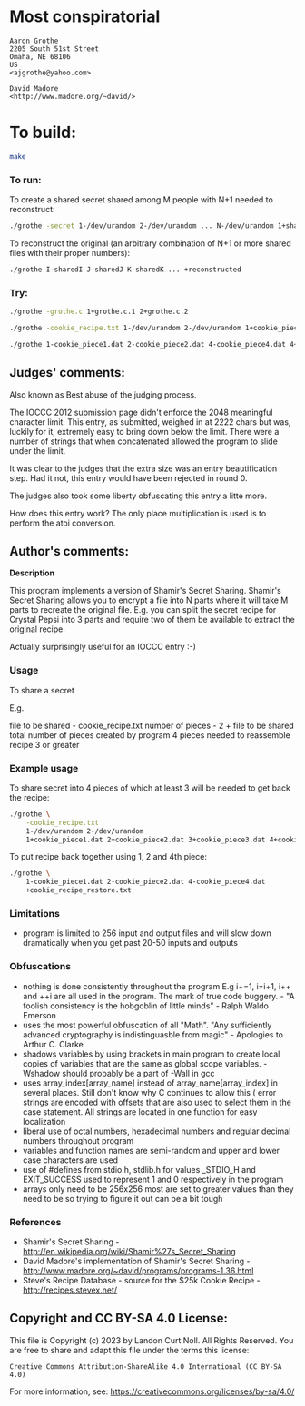 # Most conspiratorial

    Aaron Grothe  
    2205 South 51st Street  
    Omaha, NE 68106  
    US  
    <ajgrothe@yahoo.com>  

    David Madore  
    <http://www.madore.org/~david/>  

# To build:

```sh
make
```

### To run:

To create a shared secret shared among M people with N+1 needed to reconstruct:

```sh
./grothe -secret 1-/dev/urandom 2-/dev/urandom ... N-/dev/urandom 1+shared1 2+shared2 ... M+sharedM
```

To reconstruct the original (an arbitrary combination of N+1 or
more shared files with their proper numbers):

```sh
./grothe I-sharedI J-sharedJ K-sharedK ... +reconstructed
```

### Try:

```sh
./grothe -grothe.c 1+grothe.c.1 2+grothe.c.2

./grothe -cookie_recipe.txt 1-/dev/urandom 2-/dev/urandom 1+cookie_piece1.dat 2+cookie_piece2.dat 3+cookie_piece3.dat 4+cookie_piece4.dat

./grothe 1-cookie_piece1.dat 2-cookie_piece2.dat 4-cookie_piece4.dat 4+cookie_recipe_restore.txt
```

## Judges' comments:

Also known as Best abuse of the judging process.

The IOCCC 2012 submission page didn't enforce the 2048 meaningful
character limit.  This entry, as submitted, weighed in at 2222 chars
but was, luckily for it, extremely easy to bring down below the
limit.  There were a number of strings that when concatenated allowed
the program to slide under the limit.

It was clear to the judges that the extra size was an entry
beautification step.  Had it not, this entry would have been
rejected in round 0.

The judges also took some liberty obfuscating this entry a litte more.

How does this entry work? The only place multiplication is used is
to perform the atoi conversion.

## Author's comments:

**Description**

This program implements a version of Shamir's Secret Sharing.  Shamir's Secret
Sharing allows you to encrypt a file into N parts where it will take M parts to
recreate the original file.  E.g. you can split the secret recipe for Crystal Pepsi
into 3 parts and require two of them be available to extract the original recipe.

Actually surprisingly useful for an IOCCC entry :-)

### Usage

To share a secret

E.g.

file to be shared - cookie\_recipe.txt
number of pieces - 2 + file to be shared
total number of pieces created by program 4
pieces needed to reassemble recipe 3 or greater

### Example usage

To share secret into 4 pieces of which at least 3 will be needed to get back the recipe:

```sh
./grothe \
    -cookie_recipe.txt 
    1-/dev/urandom 2-/dev/urandom 
    1+cookie_piece1.dat 2+cookie_piece2.dat 3+cookie_piece3.dat 4+cookie_piece4.dat
```

To put recipe back together using 1, 2 and 4th piece:

```sh
./grothe \
    1-cookie_piece1.dat 2-cookie_piece2.dat 4-cookie_piece4.dat
    +cookie_recipe_restore.txt
```

### Limitations

* program is limited to 256 input and output files and will slow down dramatically when you get past 20-50 inputs and outputs

### Obfuscations

* nothing is done consistently throughout the program E.g i+=1, i=i+1, i++ and ++i are all used in the program.  The mark of true code buggery. - "A foolish consistency is the hobgoblin of little minds" - Ralph Waldo Emerson
* uses the most powerful obfuscation of all "Math".  "Any sufficiently advanced cryptography is indistinguasble from magic" - Apologies to Arthur C. Clarke
* shadows variables by using brackets in main program to create local copies of variables that are the same as global scope variables.  -Wshadow should probably be a part of -Wall in gcc
* uses array\_index[array\_name] instead of array\_name[array\_index] in several places.  Still don't know why C continues to allow this
( error strings are encoded with offsets that are also used to select them in the case statement.  All strings are located in one function for easy localization
* liberal use of octal numbers, hexadecimal numbers and regular decimal numbers throughout program
* variables and function names are semi-random and upper and lower case characters are used
* use of #defines from stdio.h, stdlib.h for values \_STDIO\_H and EXIT\_SUCCESS used to represent 1 and 0 respectively in the program
* arrays only need to be 256x256 most are set to greater values than they need to be so trying to figure it out can be a bit tough

### References

* Shamir's Secret Sharing - <a href="http://en.wikipedia.org/wiki/Shamir%27s_Secret_Sharing">http://en.wikipedia.org/wiki/Shamir%27s_Secret_Sharing</a>
* David Madore's implementation of Shamir's Secret Sharing - <a href="http://www.madore.org/~david/programs/programs-1.36.html">http://www.madore.org/~david/programs/programs-1.36.html</a>
* Steve's Recipe Database - source for the $25k Cookie Recipe - <a href="http://recipes.stevex.net/">http://recipes.stevex.net/</a>

## Copyright and CC BY-SA 4.0 License:

This file is Copyright (c) 2023 by Landon Curt Noll.  All Rights Reserved.
You are free to share and adapt this file under the terms this license:

    Creative Commons Attribution-ShareAlike 4.0 International (CC BY-SA 4.0)

For more information, see: https://creativecommons.org/licenses/by-sa/4.0/
